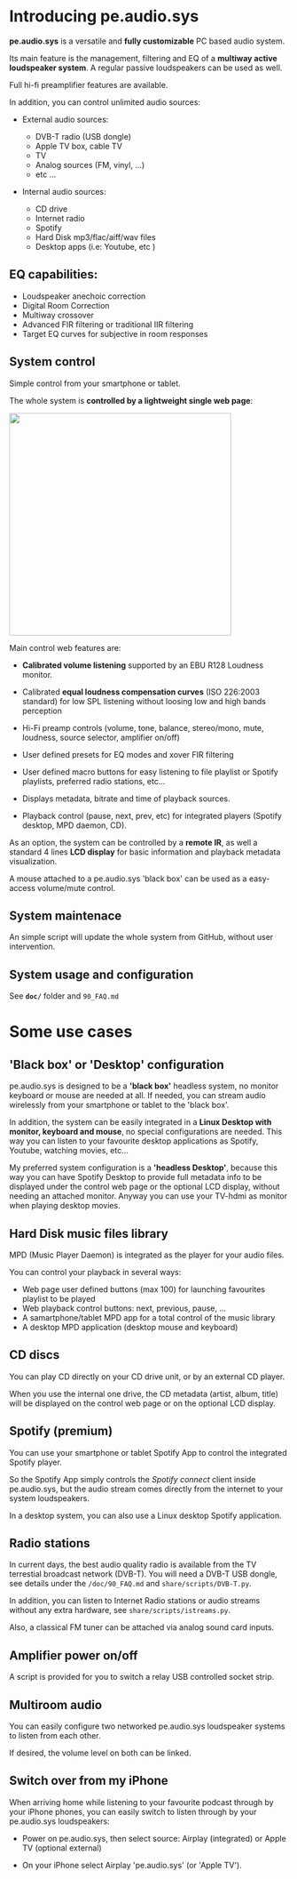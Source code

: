 
# Introducing pe.audio.sys


**pe.audio.sys** is a versatile and **fully customizable** PC based audio system.

Its main feature is the management, filtering and EQ of a **multiway active
loudspeaker system**. A regular passive loudspeakers can be used as well.

Full hi-fi preamplifier features are available.

In addition, you can control unlimited audio sources:

- External audio sources:

    - DVB-T radio (USB dongle)
    - Apple TV box, cable TV
    - TV
    - Analog sources (FM, vinyl, ...)
    - etc ...

- Internal audio sources:

    - CD drive
    - Internet radio
    - Spotify
    - Hard Disk mp3/flac/aiff/wav files
    - Desktop apps (i.e: Youtube, etc )


## EQ capabilities:

- Loudspeaker anechoic correction
- Digital Room Correction
- Multiway crossover
- Advanced FIR filtering or traditional IIR filtering
- Target EQ curves for subjective in room responses


## System control

Simple control from your smartphone or tablet.

The whole system is **controlled by a lightweight single web page**:

<a href="url"><img src="https://github.com/Rsantct/pe.audio.sys/blob/master/pe.audio.sys/doc/images/web%20inputs%20selector%20and%20macros%20buttons.png" align="center" width="400" ></a>


Main control web features are:

- **Calibrated volume listening** supported by an EBU R128 Loudness monitor.

- Calibrated **equal loudness compensation curves** (ISO 226:2003 standard) for low SPL listening without loosing low and high bands perception

- Hi-Fi preamp controls (volume, tone, balance, stereo/mono, mute, loudness, source selector, amplifier on/off)

- User defined presets for EQ modes and xover FIR filtering

- User defined macro buttons for easy listening to file playlist or Spotify playlists, preferred radio stations, etc...

- Displays metadata, bitrate and time of playback sources.

- Playback control (pause, next, prev, etc) for integrated players (Spotify desktop, MPD daemon, CD).


As an option, the system can be controlled by a **remote IR**, as well a standard 4 lines **LCD display** for basic information and playback metadata visualization.

A mouse attached to a pe.audio.sys 'black box' can be used as a easy-access volume/mute control.


## System maintenace

An simple script will update the whole system from GitHub, without user intervention. 


## System usage and configuration

See **`doc/`** folder and `90_FAQ.md`


# Some use cases


## 'Black box' or 'Desktop' configuration

pe.audio.sys is designed to be a **'black box'** headless system, no monitor keyboard or mouse are needed at all. If needed, you can stream audio wirelessly from your smartphone or tablet to the 'black box'.

In addition, the system can be easily integrated in a **Linux Desktop with monitor, keyboard and mouse**, no special configurations are needed. This way you can listen to your favourite desktop applications as Spotify, Youtube, watching movies, etc...

My preferred system configuration is a **'headless Desktop'**, because this way you can have Spotify Desktop to provide full metadata info to be displayed under the control web page or the optional LCD display, without needing an attached monitor. Anyway you can use your TV-hdmi as monitor when playing desktop movies.


## Hard Disk music files library

MPD (Music Player Daemon) is integrated as the player for your audio files.

You can control your playback in several ways:

- Web page user defined buttons (max 100) for launching favourites playlist to be played
- Web playback control buttons: next, previous, pause, ...
- A samartphone/tablet MPD app for a total control of the music library
- A desktop MPD application (desktop mouse and keyboard)


## CD discs

You can play CD directly on your CD drive unit, or by an external CD player.

When you use the internal one drive, the CD metadata (artist, album, title) will
be displayed on the control web page or on the optional LCD display.


## Spotify (premium)

You can use your smartphone or tablet Spotify App to control the integrated Spotify player.

So the Spotify App simply controls the _Spotify connect_ client inside pe.audio.sys, but the audio stream comes directly from the
internet to your system loudspeakers.

In a desktop system, you can also use a Linux desktop Spotify application.


## Radio stations

In current days, the best audio quality radio is available from the TV terrestial broadcast network (DVB-T). You will need a DVB-T USB dongle, see details under the `/doc/90_FAQ.md` and `share/scripts/DVB-T.py`.

In addition, you can listen to Internet Radio stations or audio streams without any extra hardware, see `share/scripts/istreams.py`.

Also, a classical FM tuner can be attached via analog sound card inputs.


## Amplifier power on/off

A script is provided for you to switch a relay USB controlled socket strip.


## Multiroom audio

You can easily configure two networked pe.audio.sys loudspeaker systems to listen from each
other. 

If desired, the volume level on both can be linked.


## Switch over from my iPhone

When arriving home while listening to your favourite podcast through by your iPhone phones, you can easily
switch to listen through by your pe.audio.sys loudspeakers:

- Power on pe.audio.sys, then select source: Airplay (integrated) or Apple TV (optional external)

- On your iPhone select Airplay 'pe.audio.sys' (or 'Apple TV').


